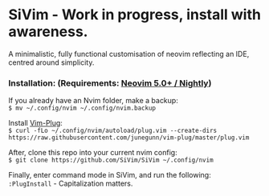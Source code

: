 # SiVim - Work in progress, install with awareness.
A minimalistic, fully functional customisation of neovim reflecting an IDE, centred around simplicity.

### Installation: (Requirements: [Neovim 5.0+ / Nightly](https://github.com/neovim/neovim/releases/tag/nightly))
If you already have an Nvim folder, make a backup: </br>
```$ mv ~/.config/nvim ~/.config/nvim.backup```

Install [Vim-Plug](https://github.com/junegunn/vim-plug): </br>
```$ curl -fLo ~/.config/nvim/autoload/plug.vim --create-dirs https://raw.githubusercontent.com/junegunn/vim-plug/master/plug.vim```

After, clone this repo into your current nvim config: </br>
```$ git clone https://github.com/SiVim/SiVim ~/.config/nvim```

Finally, enter command mode in SiVim, and run the following: </br>
```:PlugInstall``` - Capitalization matters.
